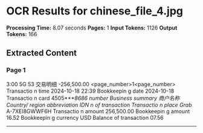 # OCR Results for chinese_file_4.jpg

**Processing Time:** 8.07 seconds
**Pages:** 1
**Input Tokens:** 1126
**Output Tokens:** 166

## Extracted Content

### Page 1

3:00 5G 53 交易明细 -256,500.00 <page_number>1<page_number> Transactio n time 2024-10-18 22:39 Bookkeepin g date 2024-10-18 Transactio n card 4505****8686 number Business summary 商户名称 Country/ region abbreviation IDN n of transaction Transactio n place Grab* A-7XEI8GWWF6H Transactio n amount 256,500.00 Bookkeepin g amount 16.52 Bookkeepin g currency USD Balance of transaction 07.56

---

